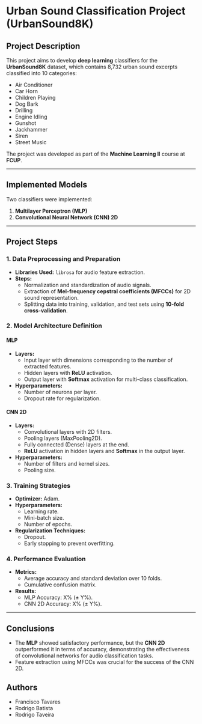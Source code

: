 # Urban Sound Classification Project (UrbanSound8K)  

## Project Description  
This project aims to develop **deep learning** classifiers for the **UrbanSound8K** dataset, which contains 8,732 urban sound excerpts classified into 10 categories:  
- Air Conditioner  
- Car Horn  
- Children Playing  
- Dog Bark  
- Drilling  
- Engine Idling  
- Gunshot  
- Jackhammer  
- Siren  
- Street Music  

The project was developed as part of the **Machine Learning II** course at **FCUP**.  

---  

## Implemented Models  
Two classifiers were implemented:  
1. **Multilayer Perceptron (MLP)**  
2. **Convolutional Neural Network (CNN) 2D**  

---  

## Project Steps  

### 1. Data Preprocessing and Preparation  
- **Libraries Used:** `librosa` for audio feature extraction.  
- **Steps:**  
  - Normalization and standardization of audio signals.  
  - Extraction of **Mel-frequency cepstral coefficients (MFCCs)** for 2D sound representation.  
  - Splitting data into training, validation, and test sets using **10-fold cross-validation**.  

### 2. Model Architecture Definition  
#### MLP  
- **Layers:**  
  - Input layer with dimensions corresponding to the number of extracted features.  
  - Hidden layers with **ReLU** activation.  
  - Output layer with **Softmax** activation for multi-class classification.  
- **Hyperparameters:**  
  - Number of neurons per layer.  
  - Dropout rate for regularization.  

#### CNN 2D  
- **Layers:**  
  - Convolutional layers with 2D filters.  
  - Pooling layers (MaxPooling2D).  
  - Fully connected (Dense) layers at the end.  
  - **ReLU** activation in hidden layers and **Softmax** in the output layer.  
- **Hyperparameters:**  
  - Number of filters and kernel sizes.  
  - Pooling size.  

### 3. Training Strategies  
- **Optimizer:** Adam.  
- **Hyperparameters:**  
  - Learning rate.  
  - Mini-batch size.  
  - Number of epochs.  
- **Regularization Techniques:**  
  - Dropout.  
  - Early stopping to prevent overfitting.  

### 4. Performance Evaluation  
- **Metrics:**  
  - Average accuracy and standard deviation over 10 folds.  
  - Cumulative confusion matrix.  
- **Results:**  
  - MLP Accuracy: X% (± Y%).  
  - CNN 2D Accuracy: X% (± Y%).  
---  

## Conclusions  
- The **MLP** showed satisfactory performance, but the **CNN 2D** outperformed it in terms of accuracy, demonstrating the effectiveness of convolutional networks for audio classification tasks.  
- Feature extraction using MFCCs was crucial for the success of the CNN 2D.

## Authors
  - Francisco Tavares
  - Rodrigo Batista
  - Rodrigo Taveira
